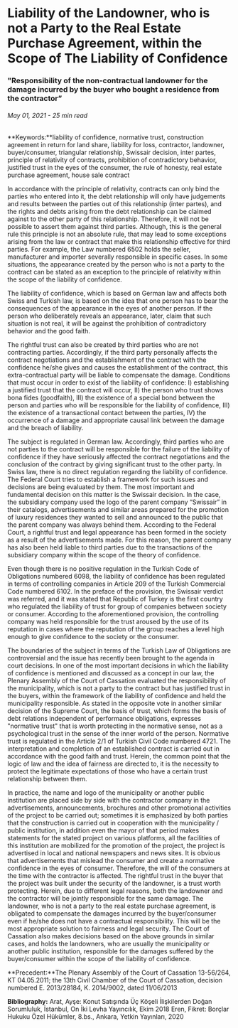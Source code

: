<BlogMetaDecorator folder="generic" image="generic.jpg" imageAlt="image alt" description="Responsibility of the non-contractual landowner for the damage incurred by the buyer who bought a residence from the contractor" title="UnverLegal - Liability of the Landowner, who is not a Party to the Real Estate Purchase Agreement, within the Scope of The Liability of Confidence" />

# Liability of the Landowner, who is not a Party to the Real Estate Purchase Agreement, within the Scope of The Liability of Confidence

### "Responsibility of the non-contractual landowner for the damage incurred by the buyer who bought a residence from the contractor”

###### May 01, 2021 - 25 min read

**Keywords:**liability of confidence, normative trust, construction agreement in return for land share, liability for loss, contractor, landowner, buyer/consumer, triangular relationship, Swissair decision, inter partes, principle of relativity of contracts, prohibition of contradictory behavior, justified trust in the eyes of the consumer, the rule of honesty, real estate purchase agreement, house sale contract 

In accordance with the principle of relativity, contracts can only bind the parties who entered into it, the debt relationship will only have judgements and results between the parties out of this relationship (inter partes), and the rights and debts arising from the debt relationship can be claimed against to the other party of this relationship. Therefore, it will not be possible to assert them against third parties. Although, this is the general rule this principle is not an absolute rule, that may lead to some exceptions arising from the law or contract that make this relationship effective for third parties. For example, the Law numbered 6502 holds the seller, manufacturer and importer severally responsible in specific cases. In some situations, the appearance created by the person who is not a party to the contract can be stated as an exception to the principle of relativity within the scope of the liability of confidence. 

The liability of confidence, which is based on German law and affects both Swiss and Turkish law, is based on the idea that one person has to bear the consequences of the appearance in the eyes of another person. If the person who deliberately reveals an appearance, later, claim that such situation is not real, it will be against the prohibition of contradictory behavior and the good faith. 

The rightful trust can also be created by third parties who are not contracting parties. Accordingly, if the third party personally affects the contract negotiations and the establishment of the contract with the confidence he/she gives and causes the establishment of the contract, this extra-contractual party will be liable to compensate the damage. Conditions that must occur in order to exist of the liability of confidence: I) establishing a justified trust that the contract will occur, II) the person who trust shows bona fides (goodfaith), III) the existence of a special bond between the person and parties who will be responsible for the liability of confidence, III) the existence of a transactional contact between the parties, IV) the occurrence of a damage and appropriate causal link between the damage and the breach of liability. 

The subject is regulated in German law. Accordingly, third parties who are not parties to the contract will be responsible for the failure of the liability of confidence if they have seriously affected the contract negotiations and the conclusion of the contract by giving significant trust to the other party. In Swiss law, there is no direct regulation regarding the liability of confidence. The Federal Court tries to establish a framework for such issues and decisions are being evaluated by them. The most important and fundamental decision on this matter is the Swissair decision. In the case, the subsidiary company used the logo of the parent company “Swissair” in their catalogs, advertisements and similar areas prepared for the promotion of luxury residences they wanted to sell and announced to the public that the parent company was always behind them. According to the Federal Court, a rightful trust and legal appearance has been formed in the society as a result of the advertisements made. For this reason, the parent company has also been held liable to third parties due to the transactions of the subsidiary company within the scope of the theory of confidence. 

Even though there is no positive regulation in the Turkish Code of Obligations numbered 6098, the liability of confidence has been regulated in terms of controlling companies in Article 209 of the Turkish Commercial Code numbered 6102. In the preface of the provision, the Swissair verdict was referred, and it was stated that Republic of Turkey is the first country who regulated the liability of trust for group of companies between society or consumer. According to the aforementioned provision, the controlling company was held responsible for the trust aroused by the use of its reputation in cases where the reputation of the group reaches a level high enough to give confidence to the society or the consumer. 

The boundaries of the subject in terms of the Turkish Law of Obligations are controversial and the issue has recently been brought to the agenda in court decisions. In one of the most important decisions in which the liability of confidence is mentioned and discussed as a concept in our law, the Plenary Assembly of the Court of Cassation evaluated the responsibility of the municipality, which is not a party to the contract but has justified trust in the buyers, within the framework of the liability of confidence and held the municipality responsible. As stated in the opposite vote in another similar decision of the Supreme Court, the basis of trust, which forms the basis of debt relations independent of performance obligations, expresses "normative trust" that is worth protecting in the normative sense, not as a psychological trust in the sense of the inner world of the person. Normative trust is regulated in the Article 2/1 of Turkish Civil Code numbered 4721. The interpretation and completion of an established contract is carried out in accordance with the good faith and trust. Herein, the common point that the logic of law and the idea of fairness are directed to, it is the necessity to protect the legitimate expectations of those who have a certain trust relationship between them. 

In practice, the name and logo of the municipality or another public institution are placed side by side with the contractor company in the advertisements, announcements, brochures and other promotional activities of the project to be carried out; sometimes it is emphasized by both parties that the construction is carried out in cooperation with the municipality / public institution, in addition even the mayor of that period makes statements for the stated project on various platforms, all the facilities of this institution are mobilized for the promotion of the project, the project is advertised in local and national newspapers and news sites. It is obvious that advertisements that mislead the consumer and create a normative confidence in the eyes of consumer. Therefore, the will of the consumers at the time with the contractor is affected. The rightful trust in the buyer that the project was built under the security of the landowner, is a trust worth protecting. Herein, due to different legal reasons, both the landowner and the contractor will be jointly responsible for the same damage. The landowner, who is not a party to the real estate purchase agreement, is obligated to compensate the damages incurred by the buyer/consumer even if he/she does not have a contractual responsibility. This will be the most appropriate solution to fairness and legal security. The Court of Cassation also makes decisions based on the above grounds in similar cases, and holds the landowners, who are usually the municipality or another public institution, responsible for the damages suffered by the buyer/consumer within the scope of the liability of confidence.

**Precedent:**The Plenary Assembly of the Court of Cassation 13-56/264, KT 04.05.2011; the 13th Civil Chamber of the Court of Cassation, decision numbered E. 2013/28184, K. 2014/9002, dated 11/06/2013

**Bibliography:** 
Arat, Ayşe: Konut Satışında Üç Köşeli İlişkilerden Doğan Sorumluluk, İstanbul, On İki Levha Yayıncılık, Ekim 2018
Eren, Fikret: Borçlar Hukuku Özel Hükümler, 8.bs., Ankara, Yetkin Yayınları, 2020
